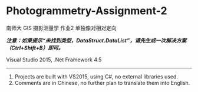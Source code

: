 # Photogrammetry-Assignment-2

南师大 GIS 摄影测量学 作业2 单独像对相对定向

***注意：如果提示“未找到类型，DataStruct.DataList”，请先生成一次解决方案（Ctrl+Shift+B）即可。***

Visual Studio 2015, .Net Framework 4.5

---
1. Projects are built with VS2015, using C#, no external libraries used.
2. Comments are in Chinese, no further plan to translate them into English.
